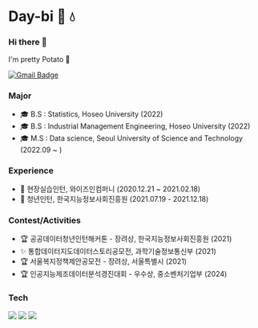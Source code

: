 <!--
**Day-bi/Day-bi** is a ✨ _special_ ✨ repository because its `README.md` (this file) appears on your GitHub profile.

Here are some ideas to get you started:

- 🔭 I’m currently working on ...
- 🌱 I’m currently learning ...
- 👯 I’m looking to collaborate on ...
- 🤔 I’m looking for help with ...
- 💬 Ask me about ...
- 📫 How to reach me: ...
- 😄 Pronouns: ...
- ⚡ Fun fact: ...
### Experience

- 🌍 한국데이터산업진흥원 데이터청년캠퍼스 활동 (2021.06~2021.08)
- 🌍 데이터마케팅코리아, 데이터컨설팅팀 인턴 (2021.09~2021.12)
- 🔥 Naver boostcourse 1th, AI Basic (2022.01~2022.02)
- 🌍 빅데이터 연합동아리 BOAZ 20th, 데이터분석 부분 활동 (2023.01~2024.01)

-->

# Day-bi 🌱 💧

### Hi there 👋
I'm pretty Potato 🥔

[![Gmail Badge](https://img.shields.io/badge/Gmail-D14836?style=flat&logo=Gmail&logoColor=white)](mailto:nuripeace99@gmail.com) 

### Major
- 🎓 B.S : Statistics, Hoseo University (2022)
- 🎓 B.S : Industrial Management Engineering, Hoseo University (2022)
- 🎓 M.S : Data science, Seoul University of Science and Technology (2022.09 ~ )

### Experience
- 💎 현장실습인턴, 와이즈인컴퍼니 (2020.12.21 ~ 2021.02.18)
- 💎 청년인턴, 한국지능정보사회진흥원 (2021.07.19 - 2021.12.18)

### Contest/Activities
- 🏆 공공데이터청년인턴해커톤 - 장려상, 한국지능정보사회진흥원 (2021)
- ✨ 통합데이터지도데이터스토리공모전, 과학기술정보통신부 (2021)
- 🏆 서울복지정책제안공모전 - 장려상, 서울특별시 (2021)
- 🏆 인공지능제조데이터분석경진대회 - 우수상, 중소벤처기업부 (2024)

### Tech

<img src="https://img.shields.io/badge/Python-3776AB?style=flate&logo=python&logoColor=white"/> <img src="https://img.shields.io/badge/R studio-75AADB?style=flate&logo=rstudio&logoColor=white"/> <img src="https://img.shields.io/badge/Jupyter-F37626?style=flate&logo=jupyter&logoColor=white"/> <br/>
